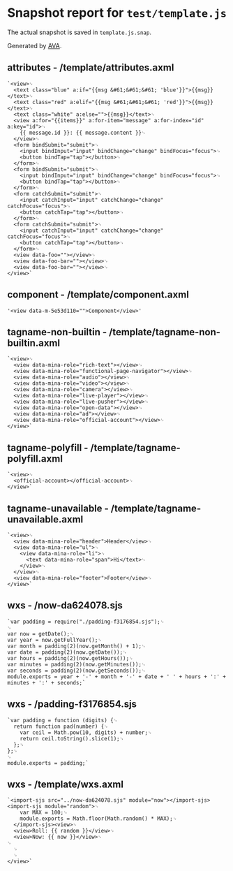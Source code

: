 # Snapshot report for `test/template.js`

The actual snapshot is saved in `template.js.snap`.

Generated by [AVA](https://ava.li).

## attributes - /template/attributes.axml

    `<view>␊
      <text class="blue" a:if="{{msg &#61;&#61;&#61; 'blue'}}">{{msg}}</text>␊
      <text class="red" a:elif="{{msg &#61;&#61;&#61; 'red'}}">{{msg}}</text>␊
      <text class="white" a:else="">{{msg}}</text>␊
      <view a:for="{{items}}" a:for-item="message" a:for-index="id" a:key="id">␊
        {{ message.id }}: {{ message.content }}␊
      </view>␊
      <form bindSubmit="submit">␊
        <input bindInput="input" bindChange="change" bindFocus="focus">␊
        <button bindTap="tap"></button>␊
      </form>␊
      <form bindSubmit="submit">␊
        <input bindInput="input" bindChange="change" bindFocus="focus">␊
        <button bindTap="tap"></button>␊
      </form>␊
      <form catchSubmit="submit">␊
        <input catchInput="input" catchChange="change" catchFocus="focus">␊
        <button catchTap="tap"></button>␊
      </form>␊
      <form catchSubmit="submit">␊
        <input catchInput="input" catchChange="change" catchFocus="focus">␊
        <button catchTap="tap"></button>␊
      </form>␊
      <view data-foo=""></view>␊
      <view data-foo-bar=""></view>␊
      <view data-foo-bar=""></view>␊
    </view>`

## component - /template/component.axml

    '<view data-m-5e53d110="">Component</view>'

## tagname-non-builtin - /template/tagname-non-builtin.axml

    `<view>␊
      <view data-mina-role="rich-text"></view>␊
      <view data-mina-role="functional-page-navigator"></view>␊
      <view data-mina-role="audio"></view>␊
      <view data-mina-role="video"></view>␊
      <view data-mina-role="camera"></view>␊
      <view data-mina-role="live-player"></view>␊
      <view data-mina-role="live-pusher"></view>␊
      <view data-mina-role="open-data"></view>␊
      <view data-mina-role="ad"></view>␊
      <view data-mina-role="official-account"></view>␊
    </view>`

## tagname-polyfill - /template/tagname-polyfill.axml

    `<view>␊
      <official-account></official-account>␊
    </view>`

## tagname-unavailable - /template/tagname-unavailable.axml

    `<view>␊
      <view data-mina-role="header">Header</view>␊
      <view data-mina-role="ul">␊
        <view data-mina-role="li">␊
          <text data-mina-role="span">Hi</text>␊
        </view>␊
      </view>␊
      <view data-mina-role="footer">Footer</view>␊
    </view>`

## wxs - /now-da624078.sjs

    `var padding = require("./padding-f3176854.sjs");␊
    ␊
    var now = getDate();␊
    var year = now.getFullYear();␊
    var month = padding(2)(now.getMonth() + 1);␊
    var date = padding(2)(now.getDate());␊
    var hours = padding(2)(now.getHours());␊
    var minutes = padding(2)(now.getMinutes());␊
    var seconds = padding(2)(now.getSeconds());␊
    module.exports = year + '-' + month + '-' + date + ' ' + hours + ':' + minutes + ':' + seconds;`

## wxs - /padding-f3176854.sjs

    `var padding = function (digits) {␊
      return function pad(number) {␊
        var ceil = Math.pow(10, digits) + number;␊
        return ceil.toString().slice(1);␊
      };␊
    };␊
    ␊
    module.exports = padding;`

## wxs - /template/wxs.axml

    `<import-sjs src="../now-da624078.sjs" module="now"></import-sjs><import-sjs module="random">␊
        var MAX = 100;␊
        module.exports = Math.floor(Math.random() * MAX);␊
      </import-sjs><view>␊
      <view>Roll: {{ random }}</view>␊
      <view>Now: {{ now }}</view>␊
    ␊
      ␊
      ␊
    </view>`
